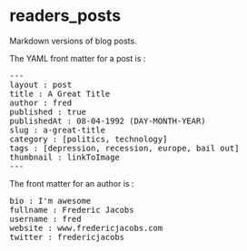 readers_posts
=============

Markdown versions of blog posts.

The YAML front matter for a post is :

<pre>
---
layout : post
title : A Great Title
author : fred
published : true
publishedAt : 08-04-1992 (DAY-MONTH-YEAR)
slug : a-great-title
category : [politics, technology]
tags : [depression, recession, europe, bail out]
thumbnail : linkToImage
---
</pre>

The front matter for an author is : 

<pre>
bio : I'm awesome
fullname : Frederic Jacobs
username : fred
website : www.fredericjacobs.com
twitter : fredericjacobs
</pre>